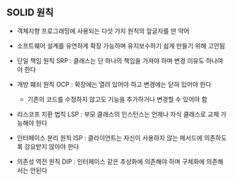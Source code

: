 

## SOLID 원칙

- 객체지향 프로그래밍에 사용되는 다섯 가지 원칙의 앞글자를 딴 약어
- 소프트웨어 설계를 유연하게 확장 가능하며 유지보수하기 쉽게 만들기 위해 고안됨


- 단일 책임 원칙 SRP : 클래스는 단 하나의 책임을 가져야 하며 변경 이유도 하나여야 한다
- 개방 퍠쇠 원칙 OCP : 확장에는 열려 있어야 하고 변경에는 닫혀 있어야 한다
  - 기존의 코드를 수정하지 않고도 기능을 추가하거나 변경할 수 있어야 함
- 리스코프 치환 법칙 LSP : 부모 클래스의 인스턴스는 언제나 자식 클래스로 교체 가능해야 한다
- 인터페이스 분리 원칙 ISP : 클라이언트는 자신이 사용하지 않는 메서드에 의존하도록 강요받지 않아야 한다
- 의존성 역전 원칙 DIP : 인터페이스 같은 추상화에 의존해야 하며 구체화에 의존해서는 안된다


